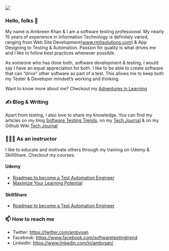 <img src="https://github.com/arkhangelsk/arkhangelsk/blob/master/github.gif" />


### Hello, folks 👋

My name is Ambreen Khan & I am a software testing professional. My nearly 15 years of experience in Information Technology is definitely varied, ranging from Web Site Development(www.rmhsolutions.com) & App Designing to Testing & Automation. Passion for quality is what drives me and I like to follow best practices whenever possible.

As someone who has done both, software development & testing, I would say I have an equal appreciation for both. I like to be able to create software that can “drive” other software as part of a test. This allows me to keep both my Tester & Developer mindset’s working and thinking.

Want to know more about me? Checkout my [Adventures in Learning](https://arkhangelsk.github.io/AdventuresInLearning/)

### ✍️ Blog & Writing
Apart from testing, I also love to share my knowledge. You can find my articles on my blog [Software Testing Trends](https://softwaretestingtrends.com/), on my [Tech Journal](https://ambreenkhan.dev/) & on my Github Wiki [Tech Journal](https://arkhangelsk.github.io/TechJournal/)

### 👩🏽‍🏫 As an instructor
I like to educate and motivate others through my training on Udemy & SkillShare. Checkout my courses:

#### Udemy
* [Roadmap to become a Test Automation Engineer](https://www.udemy.com/course/road-map-to-become-test-automation-engineer/?referralCode=0CF887F5712A3306049F)
* [Maximize Your Learning Potential](https://www.udemy.com/course/maximize-your-learning-potential/?referralCode=0C7648E8779000222F79)

#### SkillShare
* [Roadmap to become a Test Automation Engineer](https://skl.sh/2H3KK0g)

### 📫 How to reach me
* Twitter: https://twitter.com/ambysan
* Facebook: https://www.facebook.com/softwaretestingtrend
* LinkedIn: https://www.linkedin.com/in/ambysan/

<!--
**arkhangelsk/arkhangelsk** is a ✨ _special_ ✨ repository because its `README.md` (this file) appears on your GitHub profile.

Here are some ideas to get you started:

- 🔭 I’m currently working on ...
- 🌱 I’m currently learning ...
- 👯 I’m looking to collaborate on ...
- 🤔 I’m looking for help with ...
- 💬 Ask me about ...
- 📫 How to reach me: ...
- 😄 Pronouns: ...
- ⚡ Fun fact: ...
-->

